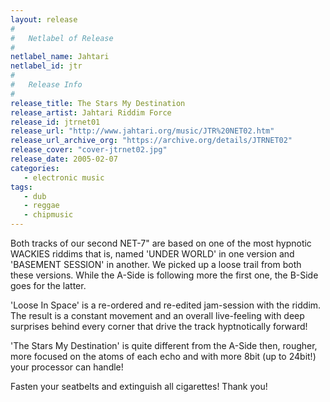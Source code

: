 ```yaml
---
layout: release
#
#   Netlabel of Release
#
netlabel_name: Jahtari
netlabel_id: jtr
#
#   Release Info
#
release_title: The Stars My Destination
release_artist: Jahtari Riddim Force
release_id: jtrnet01
release_url: "http://www.jahtari.org/music/JTR%20NET02.htm"
release_url_archive_org: "https://archive.org/details/JTRNET02"
release_cover: "cover-jtrnet02.jpg"
release_date: 2005-02-07
categories:
   - electronic music
tags:
   - dub
   - reggae
   - chipmusic
---
```

Both tracks of our second NET-7" are based on one of the most hypnotic WACKIES riddims that is, named 'UNDER WORLD' in one version and 'BASEMENT SESSION' in another. We picked up a loose trail from both these versions. While the A-Side is following more the first one, the B-Side goes for the latter.

'Loose In Space' is a re-ordered and re-edited jam-session with the riddim. The result is a constant movement and an overall live-feeling with deep surprises behind every corner that drive the track hyptnotically forward!

'The Stars My Destination' is quite different from the A-Side then, rougher, more focused on the atoms of each echo and with more 8bit (up to 24bit!) your processor can handle!

Fasten your seatbelts and extinguish all cigarettes! Thank you!